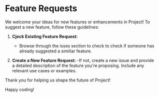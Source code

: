 # Feature Requests

We welcome your ideas for new features or enhancements in Project! To suggest a new feature, follow these guidelines:

1. **Cjeck Existing Feature Request:**
   - Browse through the isses section to check to check if someone has already suggested a similiar feature.
  
2. **Create a New Feature Request:**
   -If not, create a new issue and provide a detailed description of the feature you're proposing. Include any relevant use cases or examples.


Thank you for helping us shape the future of Project!

Happy coding!
